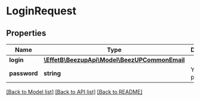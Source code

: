 # LoginRequest

## Properties
Name | Type | Description | Notes
------------ | ------------- | ------------- | -------------
**login** | [**\EffetB\BeezupApi\Model\BeezUPCommonEmail**](BeezUPCommonEmail.md) |  | 
**password** | **string** | Your password | 

[[Back to Model list]](../README.md#documentation-for-models) [[Back to API list]](../README.md#documentation-for-api-endpoints) [[Back to README]](../README.md)


